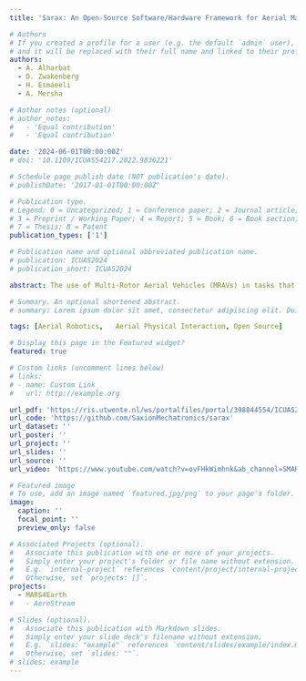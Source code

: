 ```yaml
---
title: 'Sarax: An Open-Source Software/Hardware Framework for Aerial Manipulators'

# Authors
# If you created a profile for a user (e.g. the default `admin` user), write the username (folder name) here
# and it will be replaced with their full name and linked to their profile.
authors:
  - A. Alharbat
  - D. Zwakenberg 
  - H. Esmaeeli 
  - A. Mersha

# Author notes (optional)
# author_notes:
#   - 'Equal contribution'
#   - 'Equal contribution'

date: '2024-06-01T00:00:00Z'
# doi: '10.1109/ICUAS54217.2022.9836221'

# Schedule page publish date (NOT publication's date).
# publishDate: '2017-01-01T00:00:00Z'

# Publication type.
# Legend: 0 = Uncategorized; 1 = Conference paper; 2 = Journal article;
# 3 = Preprint / Working Paper; 4 = Report; 5 = Book; 6 = Book section;
# 7 = Thesis; 8 = Patent
publication_types: ['1']

# Publication name and optional abbreviated publication name.
# publication: ICUAS2024
# publication_short: ICUAS2024

abstract: The use of Multi-Rotor Aerial Vehicles (MRAVs) in tasks that require physical interaction has been an active research field in the last decade which resulted in an increasing interest in Aerial Manipulators (AMs). This raises many challenges in the modeling, control, perception, and planning of these robots. However, designing and realizing an AM testbed is a complicated multi-disciplinary task, and there is a lack of standardization in the relatively new field of AMs. For this purpose, we introduce Sarax, an open-source hardware and software framework tailored for AMs research and innovation. The software of Sarax is built on top of open-source projects such as the Robot Operating System (ROS) and PX4 Autopilot, while the hardware is designed to be customizable, modular, and easily scalable through parameterized models. We verified and validated the proposed framework through indoor and outdoor experiments. We aim to open the door to accelerate AMs research and innovation, allow researchers and developers to focus on their core contributions, and take AMs technology to a higher readiness level.

# Summary. An optional shortened abstract.
# summary: Lorem ipsum dolor sit amet, consectetur adipiscing elit. Duis posuere tellus ac convallis placerat. Proin tincidunt magna sed ex sollicitudin condimentum.

tags: [Aerial Robotics,   Aerial Physical Interaction, Open Source]

# Display this page in the Featured widget?
featured: true

# Custom links (uncomment lines below)
# links:
# - name: Custom Link
#   url: http://example.org

url_pdf: 'https://ris.utwente.nl/ws/portalfiles/portal/398844554/ICUAS2024_Sarax.pdf'
url_code: 'https://github.com/SaxionMechatronics/sarax'
url_dataset: ''
url_poster: ''
url_project: ''
url_slides: ''
url_source: ''
url_video: 'https://www.youtube.com/watch?v=ovFHkWimhnk&ab_channel=SMARTResearchGroup-SaxionUAS'

# Featured image
# To use, add an image named `featured.jpg/png` to your page's folder.
image:
  caption: ''
  focal_point: ''
  preview_only: false

# Associated Projects (optional).
#   Associate this publication with one or more of your projects.
#   Simply enter your project's folder or file name without extension.
#   E.g. `internal-project` references `content/project/internal-project/index.md`.
#   Otherwise, set `projects: []`.
projects:
  - MARS4Earth
#   - AeroStream

# Slides (optional).
#   Associate this publication with Markdown slides.
#   Simply enter your slide deck's filename without extension.
#   E.g. `slides: "example"` references `content/slides/example/index.md`.
#   Otherwise, set `slides: ""`.
# slides: example
---
```


<!-- {{% callout note %}}
Click the _Cite_ button above to demo the feature to enable visitors to import publication metadata into their reference management software.
{{% /callout %}}

{{% callout note %}}
Create your slides in Markdown - click the _Slides_ button to check out the example.
{{% /callout %}}

Supplementary notes can be added here, including [code, math, and images](https://wowchemy.com/docs/writing-markdown-latex/). -->
